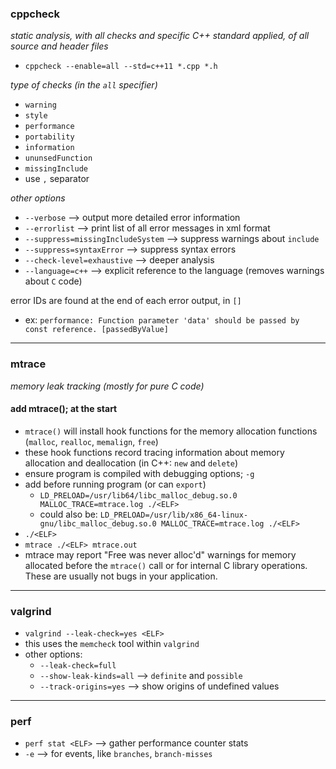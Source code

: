 ### cppcheck
_static analysis, with all checks and specific C++ standard applied, of all source and header files_
- `cppcheck --enable=all --std=c++11 *.cpp *.h`

_type of checks (in the `all` specifier)_
- `warning`
- `style`
- `performance`
- `portability`
- `information`
- `ununsedFunction`
- `missingInclude`
- use `,` separator

_other options_
- `--verbose` --> output more detailed error information
- `--errorlist` --> print list of all error messages in xml format
- `--suppress=missingIncludeSystem` --> suppress warnings about `include`
- `--suppress=syntaxError` --> suppress syntax errors
- `--check-level=exhaustive` --> deeper analysis
- `--language=c++` --> explicit reference to the language (removes warnings about `C` code)

error IDs are found at the end of each error output, in `[]`
- ex: `performance: Function parameter 'data' should be passed by const reference. [passedByValue]`

---

### mtrace
_memory leak tracking (mostly for pure C code)_
#### add mtrace(); at the start
- `mtrace()` will install hook functions for the memory allocation functions (`malloc`, `realloc`, `memalign`, `free`)
- these hook functions record tracing information about memory allocation and deallocation (in C++: `new` and `delete`)
- ensure program is compiled with debugging options; `-g`
- add before running program (or can `export`)
    - `LD_PRELOAD=/usr/lib64/libc_malloc_debug.so.0 MALLOC_TRACE=mtrace.log ./<ELF>`
    - could also be: `LD_PRELOAD=/usr/lib/x86_64-linux-gnu/libc_malloc_debug.so.0 MALLOC_TRACE=mtrace.log ./<ELF>`
- `./<ELF>`
- `mtrace ./<ELF> mtrace.out`
- mtrace may report "Free was never alloc'd" warnings for memory allocated before the `mtrace()` call or for internal C library operations. These are usually not bugs in your application.

---

### valgrind
- `valgrind --leak-check=yes <ELF>`
- this uses the `memcheck` tool within `valgrind`
- other options:
    - `--leak-check=full`
    - `--show-leak-kinds=all` --> `definite` and `possible`
    - `--track-origins=yes` --> show origins of undefined values

---

### perf
- `perf stat <ELF>` --> gather performance counter stats
- `-e` --> for events, like `branches`, `branch-misses`